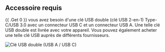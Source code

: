 ## Accessoire requis

{{ .Get 0 }} vous avez besoin d'une clé USB double (clé USB 2-en-1) Type-C/USB 3.0 avec un connecteur USB C et un connecteur USB A. Une telle clé USB double est livrée avec votre appareil. Vous pouvez également acheter une telle clé USB auprès de différents fournisseurs.

![Clé USB double (USB A / USB C)](/images/firmware/update/usb-dual-stick.svg)
